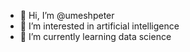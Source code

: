 - 👋 Hi, I’m @umeshpeter
- 👀 I’m interested in artificial intelligence 
- 🌱 I’m currently learning data science
  

<!---
umeshpeter/umeshpeter is a ✨ special ✨ repository because its `README.md` (this file) appears on your GitHub profile.
You can click the Preview link to take a look at your changes.
--->
